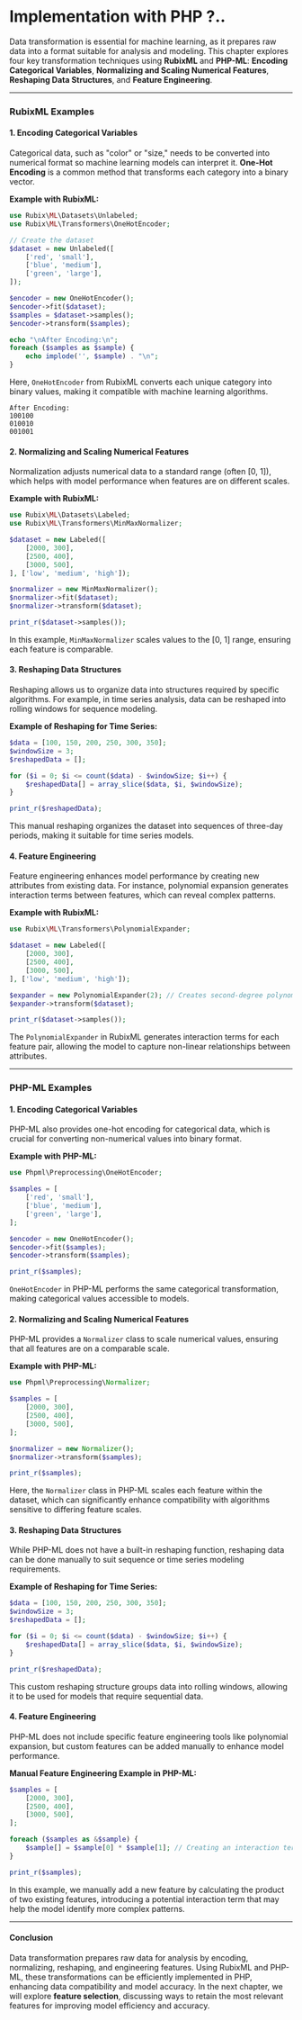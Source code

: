 # Implementation with PHP ?..

Data transformation is essential for machine learning, as it prepares raw data into a format suitable for analysis and modeling. This chapter explores four key transformation techniques using **RubixML** and **PHP-ML**: **Encoding Categorical Variables**, **Normalizing and Scaling Numerical Features**, **Reshaping Data Structures**, and **Feature Engineering**.

***

### **RubixML** Examples

#### **1. Encoding Categorical Variables**

Categorical data, such as "color" or "size," needs to be converted into numerical format so machine learning models can interpret it. **One-Hot Encoding** is a common method that transforms each category into a binary vector.

**Example with RubixML:**

```php
use Rubix\ML\Datasets\Unlabeled;
use Rubix\ML\Transformers\OneHotEncoder;

// Create the dataset
$dataset = new Unlabeled([
    ['red', 'small'],
    ['blue', 'medium'],
    ['green', 'large'],
]);

$encoder = new OneHotEncoder();
$encoder->fit($dataset);
$samples = $dataset->samples();
$encoder->transform($samples);

echo "\nAfter Encoding:\n";
foreach ($samples as $sample) {
    echo implode('', $sample) . "\n";
}
```

Here, `OneHotEncoder` from RubixML converts each unique category into binary values, making it compatible with machine learning algorithms.

```
After Encoding:
100100
010010
001001
```

#### **2. Normalizing and Scaling Numerical Features**

Normalization adjusts numerical data to a standard range (often \[0, 1]), which helps with model performance when features are on different scales.

**Example with RubixML:**

```php
use Rubix\ML\Datasets\Labeled;
use Rubix\ML\Transformers\MinMaxNormalizer;

$dataset = new Labeled([
    [2000, 300],
    [2500, 400],
    [3000, 500],
], ['low', 'medium', 'high']);

$normalizer = new MinMaxNormalizer();
$normalizer->fit($dataset);
$normalizer->transform($dataset);

print_r($dataset->samples());
```

In this example, `MinMaxNormalizer` scales values to the \[0, 1] range, ensuring each feature is comparable.

#### **3. Reshaping Data Structures**

Reshaping allows us to organize data into structures required by specific algorithms. For example, in time series analysis, data can be reshaped into rolling windows for sequence modeling.

**Example of Reshaping for Time Series:**

```php
$data = [100, 150, 200, 250, 300, 350];
$windowSize = 3;
$reshapedData = [];

for ($i = 0; $i <= count($data) - $windowSize; $i++) {
    $reshapedData[] = array_slice($data, $i, $windowSize);
}

print_r($reshapedData);
```

This manual reshaping organizes the dataset into sequences of three-day periods, making it suitable for time series models.

#### **4. Feature Engineering**

Feature engineering enhances model performance by creating new attributes from existing data. For instance, polynomial expansion generates interaction terms between features, which can reveal complex patterns.

**Example with RubixML:**

```php
use Rubix\ML\Transformers\PolynomialExpander;

$dataset = new Labeled([
    [2000, 300],
    [2500, 400],
    [3000, 500],
], ['low', 'medium', 'high']);

$expander = new PolynomialExpander(2); // Creates second-degree polynomial features
$expander->transform($dataset);

print_r($dataset->samples());
```

The `PolynomialExpander` in RubixML generates interaction terms for each feature pair, allowing the model to capture non-linear relationships between attributes.

***

### PHP-ML Examples

#### **1. Encoding Categorical Variables**

PHP-ML also provides one-hot encoding for categorical data, which is crucial for converting non-numerical values into binary format.

**Example with PHP-ML:**

```php
use Phpml\Preprocessing\OneHotEncoder;

$samples = [
    ['red', 'small'],
    ['blue', 'medium'],
    ['green', 'large'],
];

$encoder = new OneHotEncoder();
$encoder->fit($samples);
$encoder->transform($samples);

print_r($samples);
```

`OneHotEncoder` in PHP-ML performs the same categorical transformation, making categorical values accessible to models.

#### **2. Normalizing and Scaling Numerical Features**

PHP-ML provides a `Normalizer` class to scale numerical values, ensuring that all features are on a comparable scale.

**Example with PHP-ML:**

```php
use Phpml\Preprocessing\Normalizer;

$samples = [
    [2000, 300],
    [2500, 400],
    [3000, 500],
];

$normalizer = new Normalizer();
$normalizer->transform($samples);

print_r($samples);
```

Here, the `Normalizer` class in PHP-ML scales each feature within the dataset, which can significantly enhance compatibility with algorithms sensitive to differing feature scales.

#### **3. Reshaping Data Structures**

While PHP-ML does not have a built-in reshaping function, reshaping data can be done manually to suit sequence or time series modeling requirements.

**Example of Reshaping for Time Series:**

```php
$data = [100, 150, 200, 250, 300, 350];
$windowSize = 3;
$reshapedData = [];

for ($i = 0; $i <= count($data) - $windowSize; $i++) {
    $reshapedData[] = array_slice($data, $i, $windowSize);
}

print_r($reshapedData);
```

This custom reshaping structure groups data into rolling windows, allowing it to be used for models that require sequential data.

#### **4. Feature Engineering**

PHP-ML does not include specific feature engineering tools like polynomial expansion, but custom features can be added manually to enhance model performance.

**Manual Feature Engineering Example in PHP-ML:**

```php
$samples = [
    [2000, 300],
    [2500, 400],
    [3000, 500],
];

foreach ($samples as &$sample) {
    $sample[] = $sample[0] * $sample[1]; // Creating an interaction term between the first and second feature
}

print_r($samples);
```

In this example, we manually add a new feature by calculating the product of two existing features, introducing a potential interaction term that may help the model identify more complex patterns.

***

#### Conclusion

Data transformation prepares raw data for analysis by encoding, normalizing, reshaping, and engineering features. Using RubixML and PHP-ML, these transformations can be efficiently implemented in PHP, enhancing data compatibility and model accuracy. In the next chapter, we will explore **feature selection**, discussing ways to retain the most relevant features for improving model efficiency and accuracy.
